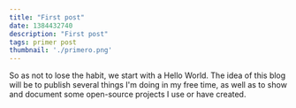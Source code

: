 ```yaml
---
title: "First post"
date: 1384432740
description: "First post"
tags: primer post
thumbnail: './primero.png'
---
```



So as not to lose the habit, we start with a Hello World. The idea of this blog will be to publish several things I'm doing in my free time, as well as to show and document some open-source projects I use or have created.
